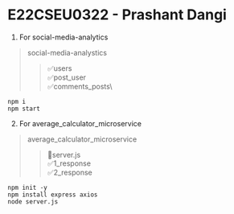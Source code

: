 # E22CSEU0322 - Prashant Dangi

1. For social-media-analytics

>social-media-analystics
>>✅users\
>>✅post_user\
>>✅comments_posts\

```
npm i
npm start
```

2. For average_calculator_microservice

>average_calculator_microservice
>>🚀server.js\
>>✅1_response\
>>✅2_response

```
npm init -y
npm install express axios
node server.js
```
